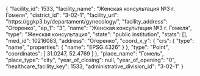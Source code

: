 {
    "facility_id": 1533,
    "facility_name": "Женская консультация №3 г. Гомеля",
    "district_id": "3-02-1",
    "facility_url": "https:\/\/ggkp3.by\/departament\/gynecology\/",
    "facility_address": "Огоренко",
    "ap_1": "3",
    "name": "Женская консультация №3 г. Гомеля",
    "type": "Женская консультация",
    "state": "public institution",
    "stats": [],
    "med_id": 10216083,
    "address": "Огоренко",
    "coord_x_y": {
        "crs": {
            "type": "name",
            "properties": {
                "name": "EPSG:4326"
            }
        },
        "type": "Point",
        "coordinates": [
            31.0247,
            52.4769
        ]
    },
    "place_name": "Гомель",
    "place_type": "city",
    "year_of_closing": null,
    "year_of_opening": "0",
    "healthcare_facility_key": 1533,
    "administrative_division_id": "3-02-1"
}